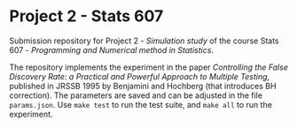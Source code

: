 # Project 2 - Stats 607

Submission repository for Project 2 - *Simulation study* of the course Stats 607 - *Programming and Numerical method in Statistics*.

The repository implements the experiment in the paper *Controlling the False Discovery Rate: a Practical and Powerful
Approach to Multiple Testing*, published in JRSSB 1995 by Benjamini and Hochberg (that introduces BH correction). The parameters are saved and can be adjusted in the file `params.json`. Use `make test` to run the test suite, and `make all` to run the experiment.
